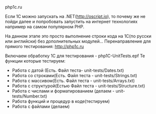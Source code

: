 php1c.ru

Если 1С можно запускать на .NET(http://oscript.io), то почему же  не пойди далее и попробовать запустить на интернет технологиях например на самом популярном PHP.

На данном этапе это просто выполнение строки кода на 1С(по русски или английски) без дополнительных модулей...
Перенаправление для прямого тестирования: http://php1c.ru

Включаем обработку 1С для тестирования - php1C-UnitTests.epf
Те функции которые тестируем:
- Работа с датой (Есть. Файл теста- unit-tests/Dates.txt)
- Работа со строками(Есть. Файл теста - unit-tests/Strings.txt)
- Работа с массивом(Есть. Файл теста - unit-tests/Arrays.txt)
- Работа с структурой(Естью Файл теста - unit-tests/Structure.txt)
- Работа с числами и форматированием (делаем - unit-tests/Number.txt)
- Работа функций и процедур в коде(тестируем)
- Работа с файлами (делаем)


